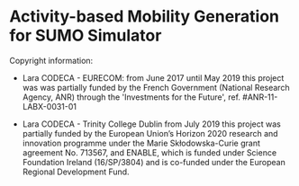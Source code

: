 # Activity-based Mobility Generation for SUMO Simulator

Copyright information:

 - Lara CODECA - EURECOM:
    from June 2017 until May 2019 this project was was partially funded by the French Government (National Research Agency, ANR) through the 'Investments for the Future', ref. #ANR-11-LABX-0031-01

 - Lara CODECA - Trinity College Dublin
    from July 2019 this project was partially funded by the European Union’s Horizon 2020 research and innovation programme under the Marie Skłodowska-Curie grant agreement No. 713567, and ENABLE, which is funded under Science Foundation Ireland (16/SP/3804) and is co-funded under the European Regional Development Fund.
